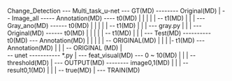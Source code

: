 
Change_Detection --- Multi_task_u-net --- GT(MD) -------- Original(MD)
                                       |
                                       -- Image_all ----- Annotation(MD) ---- t0(MD)
                                       |              |                    |
                                       |              |                    -- t1(MD)
                                       |              |
                                       |              --- Gray_ano(MD) ------ t0(MD)
                                       |              |                    |
                                       |              |                    -- t1(MD)
                                       |              |
                                       |              --- gray.py
                                       |              |
                                       |              --- Original(MD) ------ t0(MD)
                                       |              |                    |
                                       |              |                    -- t1(MD)
                                       |              |
                                       |              --- Test(MD) ---------- t0(MD) --- Annotation(MD)
                                       |                                   |          |
                                       |                                   |          -- ORIGINAL(MD)
                                       |                                   |
                                       |                                   |- t1(MD) --- Annotation(MD)
                                       |                                              |
                                       |                                              -- ORIGINAL (MD)
                                       |                 
                                       -- unet ----------- *.py
                                                      |
                                                      --- feat_visual(MD) --- 0 ~ 10(MD)
                                                      |                    |
                                                      |                    -- threshold(MD)
                                                      |
                                                      --- OUTPUT(MD) -------- image0,1(MD)
                                                      |                    |
                                                      |                    -- result0,1(MD)
                                                      |                    |
                                                      |                    -- true(MD)
                                                      |
                                                      --- TRAIN(MD)
